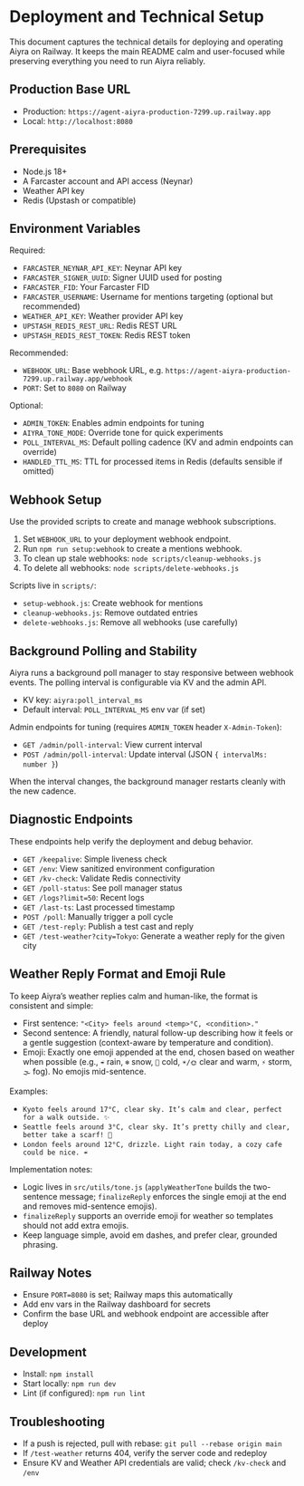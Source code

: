 # Deployment and Technical Setup

This document captures the technical details for deploying and operating Aiyra on Railway. It keeps the main README calm and user-focused while preserving everything you need to run Aiyra reliably.

## Production Base URL

- Production: `https://agent-aiyra-production-7299.up.railway.app`
- Local: `http://localhost:8080`

## Prerequisites

- Node.js 18+
- A Farcaster account and API access (Neynar)
- Weather API key
- Redis (Upstash or compatible)

## Environment Variables

Required:

- `FARCASTER_NEYNAR_API_KEY`: Neynar API key
- `FARCASTER_SIGNER_UUID`: Signer UUID used for posting
- `FARCASTER_FID`: Your Farcaster FID
- `FARCASTER_USERNAME`: Username for mentions targeting (optional but recommended)
- `WEATHER_API_KEY`: Weather provider API key
- `UPSTASH_REDIS_REST_URL`: Redis REST URL
- `UPSTASH_REDIS_REST_TOKEN`: Redis REST token

Recommended:

- `WEBHOOK_URL`: Base webhook URL, e.g. `https://agent-aiyra-production-7299.up.railway.app/webhook`
- `PORT`: Set to `8080` on Railway

Optional:

- `ADMIN_TOKEN`: Enables admin endpoints for tuning
- `AIYRA_TONE_MODE`: Override tone for quick experiments
- `POLL_INTERVAL_MS`: Default polling cadence (KV and admin endpoints can override)
- `HANDLED_TTL_MS`: TTL for processed items in Redis (defaults sensible if omitted)

## Webhook Setup

Use the provided scripts to create and manage webhook subscriptions.

1. Set `WEBHOOK_URL` to your deployment webhook endpoint.
2. Run `npm run setup:webhook` to create a mentions webhook.
3. To clean up stale webhooks: `node scripts/cleanup-webhooks.js`
4. To delete all webhooks: `node scripts/delete-webhooks.js`

Scripts live in `scripts/`:

- `setup-webhook.js`: Create webhook for mentions
- `cleanup-webhooks.js`: Remove outdated entries
- `delete-webhooks.js`: Remove all webhooks (use carefully)

## Background Polling and Stability

Aiyra runs a background poll manager to stay responsive between webhook events. The polling interval is configurable via KV and the admin API.

- KV key: `aiyra:poll_interval_ms`
- Default interval: `POLL_INTERVAL_MS` env var (if set)

Admin endpoints for tuning (requires `ADMIN_TOKEN` header `X-Admin-Token`):

- `GET /admin/poll-interval`: View current interval
- `POST /admin/poll-interval`: Update interval (JSON `{ intervalMs: number }`)

When the interval changes, the background manager restarts cleanly with the new cadence.

## Diagnostic Endpoints

These endpoints help verify the deployment and debug behavior.

- `GET /keepalive`: Simple liveness check
- `GET /env`: View sanitized environment configuration
- `GET /kv-check`: Validate Redis connectivity
- `GET /poll-status`: See poll manager status
- `GET /logs?limit=50`: Recent logs
- `GET /last-ts`: Last processed timestamp
- `POST /poll`: Manually trigger a poll cycle
- `GET /test-reply`: Publish a test cast and reply
- `GET /test-weather?city=Tokyo`: Generate a weather reply for the given city

## Weather Reply Format and Emoji Rule

To keep Aiyra’s weather replies calm and human-like, the format is consistent and simple:

- First sentence: `"<City> feels around <temp>°C, <condition>."`
- Second sentence: A friendly, natural follow-up describing how it feels or a gentle suggestion (context-aware by temperature and condition).
- Emoji: Exactly one emoji appended at the end, chosen based on weather when possible (e.g., `☔` rain, `❄️` snow, `🧣` cold, `☀️/🌞` clear and warm, `⚡` storm, `🌫️` fog). No emojis mid-sentence.

Examples:

- `Kyoto feels around 17°C, clear sky. It’s calm and clear, perfect for a walk outside. ✨`
- `Seattle feels around 3°C, clear sky. It’s pretty chilly and clear, better take a scarf! 🧣`
- `London feels around 12°C, drizzle. Light rain today, a cozy cafe could be nice. ☔`

Implementation notes:

- Logic lives in `src/utils/tone.js` (`applyWeatherTone` builds the two-sentence message; `finalizeReply` enforces the single emoji at the end and removes mid-sentence emojis).
- `finalizeReply` supports an override emoji for weather so templates should not add extra emojis.
- Keep language simple, avoid em dashes, and prefer clear, grounded phrasing.

## Railway Notes

- Ensure `PORT=8080` is set; Railway maps this automatically
- Add env vars in the Railway dashboard for secrets
- Confirm the base URL and webhook endpoint are accessible after deploy

## Development

- Install: `npm install`
- Start locally: `npm run dev`
- Lint (if configured): `npm run lint`

## Troubleshooting

- If a push is rejected, pull with rebase: `git pull --rebase origin main`
- If `/test-weather` returns 404, verify the server code and redeploy
- Ensure KV and Weather API credentials are valid; check `/kv-check` and `/env`